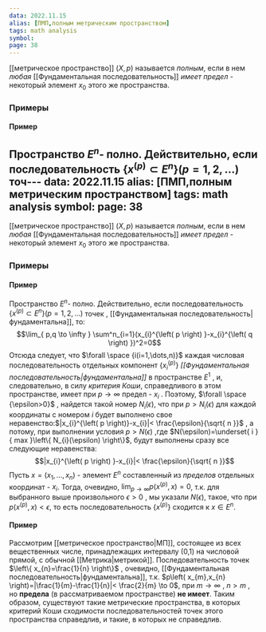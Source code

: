 ```yaml
---
data: 2022.11.15
alias: [ПМП,полным метрическим пространством]
tags: math analysis
symbol:
page: 38
---
```

[[метрическое пространство]] $\left( X,p \right)$ называется *полным*, если в нем *любая* [[Фундаментальная последовательность]] *имеет предел* - некоторый элемент $x_{0}$ этого же пространства.


### Примеры
#### Пример
Пространство  $E^n$- полно.
Действительно, если последовательность $\left\{ x^{\left( p \right)}\subset E^n \right\}(p=1,2,\dots)$ точ---
data: 2022.11.15
alias: [ПМП,полным метрическим пространством]
tags: math analysis
symbol:
page: 38
---
[[метрическое пространство]] $\left( X,p \right)$ называется *полным*, если в нем *любая* [[Фундаментальная последовательность]] *имеет предел* - некоторый элемент $x_{0}$ этого же пространства.


### Примеры
#### Пример
Пространство  $E^n$- полно.
Действительно, если последовательность $\left\{ x^{\left( p \right)}\subset E^n \right\}(p=1,2,\dots)$ точек  , [[Фундаментальная последовательность|фундаментальна]], то:
$$\lim_{ p,q \to \infty } \sum^n_{i=1}(x_{i}^{\left( p \right) }-x_{i}^{\left( q \right) })^2=0$$
Отсюда следует, что $\forall \space {i(i=1,\dots,n)}$  каждая числовая последовательность отдельных компонент $\left\{ x_{i}^{\left( p \right)} \right\}$ *[[Фундаментальная последовательность|фундаментальна]]* в пространстве $E^1$ , и, следовательно, в силу *критерия Коши*, справедливого в этом пространстве, имеет при $p\to \infty$  предел - $x_{i}$ .
Поэтому, $\forall \space {\epsilon>0}$ , найдется такой номер $N_{i}(\epsilon)$, что при $p>N_{i}(\epsilon)$ для каждой координаты с номером $i$ будет выполнено свое неравенство:$|x_{i}^{\left( p \right)}-x_{i}|< \frac{\epsilon}{\sqrt{ n }}$ , а потому, при выполнении условия $p>N(\epsilon)$ ,где $N(\epsilon)=\underset{ i }{ max }\left\{ N_{i}(\epsilon) \right\}$, будут выполнены сразу все следующие неравенства:
$$|x_{i}^{\left( p \right) }-x_{i}|< \frac{\epsilon}{\sqrt{ n }}$$
Пусть $x=\left( x_{1},\dots,x_{n} \right)$ - элемент $E^n$  составленный из *пределов* отдельных координат - $x_{i}$.
Тогда, очевидно, $\lim_{ p \to \infty }p\left( x^{\left( p \right)},x \right)=0$, т.к. для выбранного выше произвольного $\epsilon>0$ , мы указали $N\left( \epsilon \right)$, такое, что при $p\left( x^{\left( p \right)},x \right)<\epsilon$, то есть последовательность $\left\{ x^{\left( p \right)} \right\}$ сходится к $x \in{ E^n}$. 

#### Пример
Рассмотрим [[метрическое пространство|МП]], состоящее из всех вещественных числе, принадлежащих интервалу (0,1) на числовой прямой, с обычной [[Метрика|метрикой]].
Последовательность точек $\left\{ x_{n}=\frac{1}{n} \right\}$ , очевидно, [[Фундаментальная последовательность|фундаментальна]], т.к. $p\left( x_{m},x_{n} \right)=|\frac{1}{m}-\frac{1}{n}|< \frac{2}{m} \to 0$, при $m \to \infty$ , $n>m$ , но **предела** (в рассматриваемом пространстве) **не имеет**.
Таким образом, существуют такие метрические пространства, в которых критерий Коши сходимости последовательностей точек этого пространства справедлив, и такие, в которых не справедлив.